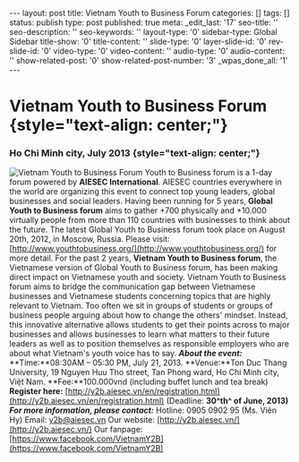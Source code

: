 --- layout: post title: Vietnam Youth to Business Forum categories: []
tags: [] status: publish type: post published: true meta: \_edit\_last:
'17' seo-title: '' seo-description: '' seo-keywords: '' layout-type: '0'
sidebar-type: Global Sidebar title-show: '0' title-content: ''
slide-type: '0' layer-slide-id: '0' rev-slide-id: '0' video-type: '0'
video-content: '' audio-type: '0' audio-content: '' show-related-post:
'0' show-related-post-number: '3' \_wpas\_done\_all: '1' ---

# Vietnam Youth to Business Forum {style="text-align: center;"}

### Ho Chi Minh city, July 2013 {style="text-align: center;"}

![Vietnam Youth to Business
Forum](http://i81.photobucket.com/albums/j210/westlifeblue/Untitled.png)
Youth to Business forum is a 1-day forum powered by **AIESEC
International**. AIESEC countries everywhere in the world are organizing
this event to connect top young leaders, global businesses and social
leaders. Having been running for 5 years, **Global Youth to Business
forum** aims to gather +700 physically and +10.000 virtually people from
more than 110 countries with businesses to think about the future. The
latest Global Youth to Business forum took place on August 20th, 2012,
in Moscow, Russia. Please visit:
[http://www.youthtobusiness.org/](http://www.youthtobusiness.org/) for
more detail. For the past 2 years, **Vietnam Youth to Business forum**,
the Vietnamese version of Global Youth to Business forum, has been
making direct impact on Vietnamese youth and society. Vietnam Youth to
Business forum aims to bridge the communication gap between Vietnamese
businesses and Vietnamese students concerning topics that are highly
relevant to Vietnam. Too often we sit in groups of students or groups of
business people arguing about how to change the others' mindset.
Instead, this innovative alternative allows students to get their points
across to major businesses and allows businesses to learn what matters
to their future leaders as well as to position themselves as responsible
employers who are about what Vietnam's youth voice has to say. ***About
the event:*** **Time:**08:30AM – 05:30 PM, July 21, 2013. **Venue:**Ton
Duc Thang University, 19 Nguyen Huu Tho street, Tan Phong ward, Ho Chi
Minh city, Việt Nam. **Fee:**100.000vnd (including buffet lunch and tea
break) **Register here:**
[http://y2b.aiesec.vn/en/registration.html](http://y2b.aiesec.vn/en/registration.html)
(Deadline: **30^th^ of June, 2013)** ***For more information, please
contact:*** Hotline: 0905 0902 95 (Ms. Viên Hy) Email:
[y2b@aiesec.vn](mailto:y2b@aiesec.vn) Our website:
[http://y2b.aiesec.vn/](http://y2b.aiesec.vn/) Our fanpage:
[https://www.facebook.com/VietnamY2B](https://www.facebook.com/VietnamY2B)
